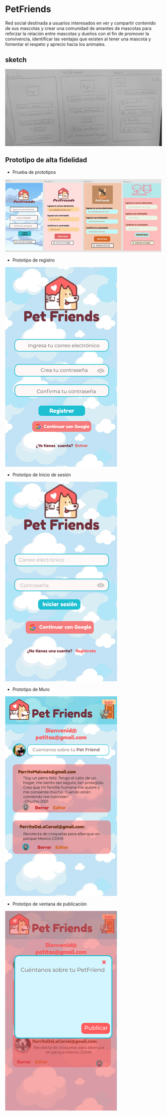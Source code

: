 # PetFriends
Red social destinada a usuarios interesados en ver y compartir contenido de sus mascotas y crear una comunidad de amantes de mascotas para reforzar la relación entre mascotas y dueños con el fin de promover la convivencia, identificar las ventajas que existen al tener una mascota y fomentar el respeto y aprecio hacia los animales.




## sketch
![Sketch](./src/imagenes/sketchPF.jpeg)


## Prototipo de alta fidelidad
- Prueba de prototipos

![Sketch](./src/imagenes/PrototipoPetFriends.png)

- Prototipo de registro

![Sketch](./src/imagenes/ProtoMovilRegistro.png)

- Prototipo de Inicio de sesión

![Sketch](./src/imagenes/protoMovil.png)
- Prototipo de Muro 

![Sketch](./src/imagenes/protoMovilHome.png)
- Prototipo de ventana de publicación

![Sketch](./src/imagenes/protoModal.png)